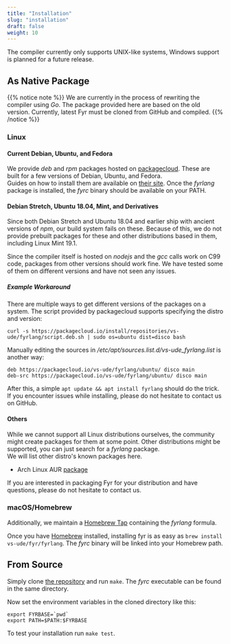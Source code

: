 ```yaml
---
title: "Installation"
slug: "installation"
draft: false
weight: 10
---
```


The compiler currently only supports UNIX-like systems, Windows support is planned for a future release.  

## As Native Package

{{% notice note %}}
We are currently in the process of rewriting the compiler using _Go_.
The package provided here are based on the old version.
Currently, latest Fyr must be cloned from GitHub and compiled.
{{% /notice %}}

### Linux


#### Current Debian, Ubuntu, and Fedora

We provide _deb_ and _rpm_ packages hosted on [packagecloud](https://packagecloud.io/vs-ude/fyrlang).
These are built for a few versions of Debian, Ubuntu, and Fedora.  
Guides on how to install them are available on [their site](https://packagecloud.io/vs-ude/fyrlang/install).
Once the _fyrlang_ package is installed, the _fyrc_ binary should be available on your PATH.


#### Debian Stretch, Ubuntu 18.04, Mint, and Derivatives

Since both Debian Stretch and Ubuntu 18.04 and earlier ship with ancient versions of _npm_, our build system fails on these.
Because of this, we do not provide prebuilt packages for these and other distributions based in them, including Linux Mint 19.1.

Since the compiler itself is hosted on _nodejs_ and the _gcc_ calls work on C99 code, packages from other versions should work fine.
We have tested some of them on different versions and have not seen any issues.  


##### Example Workaround

There are multiple ways to get different versions of the packages on a system.
The script provided by packagecloud supports specifying the distro and version:

```
curl -s https://packagecloud.io/install/repositories/vs-ude/fyrlang/script.deb.sh | sudo os=ubuntu dist=disco bash
```

Manually editing the sources in _/etc/apt/sources.list.d/vs-ude\_fyrlang.list_ is another way:

```
deb https://packagecloud.io/vs-ude/fyrlang/ubuntu/ disco main
deb-src https://packagecloud.io/vs-ude/fyrlang/ubuntu/ disco main
```

After this, a simple `apt update && apt install fyrlang` should do the trick.
If you encounter issues while installing, please do not hesitate to contact us on GitHub.


#### Others

While we cannot support all Linux distributions ourselves, the community might create packages for them at some point.
Other distributions might be supported, you can just search for a _fyrlang_ package.  
We will list other distro's known packages here.

- Arch Linux AUR [package](https://aur.archlinux.org/packages/fyrlang/)

If you are interested in packaging Fyr for your distribution and have questions, please do not hesitate to contact us.


### macOS/Homebrew

Additionally, we maintain a [Homebrew Tap](https://github.com/vs-ude/homebrew-fyr) containing the _fyrlang_ formula.

Once you have [Homebrew](https://brew.sh/) installed, installing fyr is as easy as `brew install vs-ude/fyr/fyrlang`.
The _fyrc_ binary will be linked into your Homebrew path.


## From Source

Simply clone [the repository](https://github.com/vs-ude/fyrlang) and run `make`.
The _fyrc_ executable can be found in the same directory.

Now set the environment variables in the cloned directory like this:

```
export FYRBASE=`pwd`
export PATH=$PATH:$FYRBASE
```

To test your installation run `make test`.